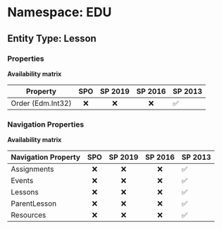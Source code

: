 # Namespace: EDU

## Entity Type: Lesson

### Properties

**Availability matrix**

Property | SPO | SP 2019 | SP 2016 | SP 2013
----------|:---:|:-------:|:-------:|:-------
Order (Edm.Int32) | ❌ | ❌ | ❌ | ✅

### Navigation Properties

**Availability matrix**

Navigation Property | SPO | SP 2019 | SP 2016 | SP 2013
----------|:---:|:-------:|:-------:|:-------
Assignments | ❌ | ❌ | ❌ | ✅
Events | ❌ | ❌ | ❌ | ✅
Lessons | ❌ | ❌ | ❌ | ✅
ParentLesson | ❌ | ❌ | ❌ | ✅
Resources | ❌ | ❌ | ❌ | ✅
